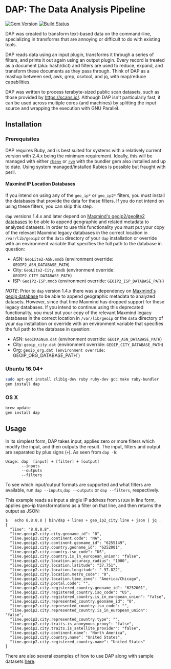 # DAP: The Data Analysis Pipeline

[![Gem Version](https://badge.fury.io/rb/dap.svg)](http://badge.fury.io/rb/dap)
[![Build Status](https://travis-ci.org/rapid7/dap.svg?branch=master)](https://travis-ci.org/rapid7/dap)

DAP was created to transform text-based data on the command-line, specializing in transforms that are annoying or difficult to do with existing tools.

DAP reads data using an input plugin, transforms it through a series of filters, and prints it out again using an output plugin. Every record is treated as a document (aka: hash/dict) and filters are used to reduce, expand, and transform these documents as they pass through. Think of DAP as a mashup between sed, awk, grep, csvtool, and jq, with map/reduce capabilities.

DAP was written to process terabyte-sized public scan datasets, such as those provided by https://scans.io/. Although DAP isn't particularly fast, it can be used across multiple cores (and machines) by splitting the input source and wrapping the execution with GNU Parallel.



## Installation

### Prerequisites

DAP requires Ruby, and is best suited for systems with a relatively current version with 2.4.x being the minimum requirement.
Ideally, this will be managed with either
[`rbenv`](https://github.com/rbenv/rbenv) or [`rvm`](https://rvm.io/) with the bundler gem also installed and up to date.
Using system managed/installed Rubies is possible but fraught with peril.

#### Maxmind IP Location Databases

If you intend on using any of the `geo_ip*` or `geo_ip2*` filters, you must
install the databases that provide the data for these filters.  If you do not
intend on using these filters, you can skip this step.

`dap` versions 1.4.x and later depend on [Maxmind's geoip2/geolite2
databases](https://dev.maxmind.com/geoip/geoip2/geolite2/) to be able to append
geographic and related metadata to analyzed datasets.  In order to use this
functionality you must put your copy of the relevant Maxmind legacy databases
in the correct location in `/var/lib/geoip2` or the `data` directory of your
`dap` installation or override with an environment variable that specifies the
full path to the database in question:

* ASN: `GeoLite2-ASN.mmdb` (environment override: `GEOIP2_ASN_DATABASE_PATH`)
* City: `GeoLite2-City.mmdb` (environment override: `GEOIP2_CITY_DATABASE_PATH`)
* ISP: `GeoIP2-ISP.mmdb` (environment override: `GEOIP2_ISP_DATABASE_PATH`)

*NOTE*: Prior to `dap` version 1.4.x there was a dependency on [Maxmind's geoip
database](http://dev.maxmind.com/geoip/legacy/downloadable/)
to be able to append geographic metadata to analyzed datasets.  However, since
that time Maxmind has dropped support for these legacy databases.  If you
intend to continue using this deprecated functionality, you must put your copy
of the relevant Maxmind legacy databases in the correct location in
`/var/lib/geoip` or the `data` directory of your `dap` installation or override
with an environment variable that specifies the full path to the database in question:

* ASN: `GeoIPASNum.dat` (environment override: `GEOIP_ASN_DATABASE_PATH`)
* City: `geoip_city.dat` (environment override: `GEOIP_CITY_DATABASE_PATH`)
* Org: `geoip_org.dat (environment override: `GEOIP_ORG_DATABASE_PATH`)

### Ubuntu 16.04+

```bash
sudo apt-get install zlib1g-dev ruby ruby-dev gcc make ruby-bundler
gem install dap
```

### OS X

```bash
brew update
gem install dap
```

## Usage

In its simplest form, DAP takes input, applies zero or more filters which modify the input, and then outputs the result.  The input, filters and output are separated by plus signs (`+`).  As seen from `dap -h`:

```
Usage: dap  [input] + [filter] + [output]
       --inputs
       --outputs
       --filters
```

To see which input/output formats are supported and what filters are available, run `dap --inputs`,`dap --outputs` or `dap --filters`, respectively.

This example reads as input a single IP address from `STDIN` in line form, applies geo-ip transformations as a filter on that line, and then returns the output as JSON:

```
$   echo 8.8.8.8 | bin/dap + lines + geo_ip2_city line + json | jq .
{
  "line": "8.8.8.8",
  "line.geoip2.city.city.geoname_id": "0",
  "line.geoip2.city.continent.code": "NA",
  "line.geoip2.city.continent.geoname_id": "6255149",
  "line.geoip2.city.country.geoname_id": "6252001",
  "line.geoip2.city.country.iso_code": "US",
  "line.geoip2.city.country.is_in_european_union": "false",
  "line.geoip2.city.location.accuracy_radius": "1000",
  "line.geoip2.city.location.latitude": "37.751",
  "line.geoip2.city.location.longitude": "-97.822",
  "line.geoip2.city.location.metro_code": "0",
  "line.geoip2.city.location.time_zone": "America/Chicago",
  "line.geoip2.city.postal.code": "",
  "line.geoip2.city.registered_country.geoname_id": "6252001",
  "line.geoip2.city.registered_country.iso_code": "US",
  "line.geoip2.city.registered_country.is_in_european_union": "false",
  "line.geoip2.city.represented_country.geoname_id": "0",
  "line.geoip2.city.represented_country.iso_code": "",
  "line.geoip2.city.represented_country.is_in_european_union": "false",
  "line.geoip2.city.represented_country.type": "",
  "line.geoip2.city.traits.is_anonymous_proxy": "false",
  "line.geoip2.city.traits.is_satellite_provider": "false",
  "line.geoip2.city.continent.name": "North America",
  "line.geoip2.city.country.name": "United States",
  "line.geoip2.city.registered_country.name": "United States"
}
```

There are also several examples of how to use DAP along with sample datasets [here](samples).
